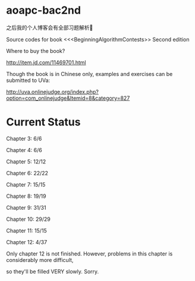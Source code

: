 aoapc-bac2nd
============

之后我的个人博客会有全部习题解析🎈

Source codes for book &lt;&lt;&lt;BeginningAlgorithmContests>> Second edition

Where to buy the book?

http://item.jd.com/11469701.html

Though the book is in Chinese only, examples and exercises can be submitted to UVa:

http://uva.onlinejudge.org/index.php?option=com_onlinejudge&Itemid=8&category=827

Current Status
==============

Chapter 3: 6/6

Chapter 4: 6/6

Chapter 5: 12/12

Chapter 6: 22/22

Chapter 7: 15/15

Chapter 8: 19/19

Chapter 9: 31/31

Chapter 10: 29/29

Chapter 11: 15/15

Chapter 12: 4/37

Only chapter 12 is not finished. However, problems in this chapter is considerably more difficult,

so they'll be filled VERY slowly. Sorry.
